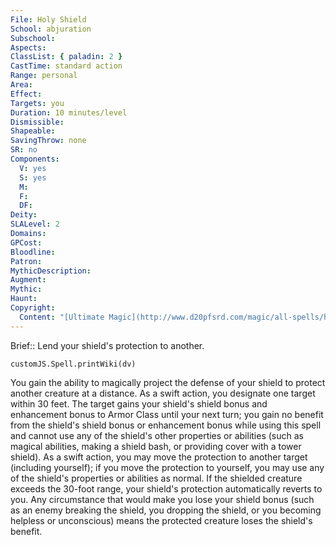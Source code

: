 ```yaml
---
File: Holy Shield
School: abjuration
Subschool: 
Aspects: 
ClassList: { paladin: 2 }
CastTime: standard action
Range: personal
Area: 
Effect: 
Targets: you
Duration: 10 minutes/level
Dismissible: 
Shapeable: 
SavingThrow: none
SR: no
Components:
  V: yes
  S: yes
  M: 
  F: 
  DF: 
Deity: 
SLALevel: 2
Domains: 
GPCost: 
Bloodline: 
Patron: 
MythicDescription: 
Augment: 
Mythic: 
Haunt: 
Copyright:
  Content: "[Ultimate Magic](http://www.d20pfsrd.com/magic/all-spells/h/holy-shield)"
---
```

Brief:: Lend your shield's protection to another.

```dataviewjs
customJS.Spell.printWiki(dv)
```

You gain the ability to magically project the defense of your shield to protect another creature at a distance. As a swift action, you designate one target within 30 feet. The target gains your shield's shield bonus and enhancement bonus to Armor Class until your next turn; you gain no benefit from the shield's shield bonus or enhancement bonus while using this spell and cannot use any of the shield's other properties or abilities (such as magical abilities, making a shield bash, or providing cover with a tower shield). As a swift action, you may move the protection to another target (including yourself); if you move the protection to yourself, you may use any of the shield's properties or abilities as normal. If the shielded creature exceeds the 30-foot range, your shield's protection automatically reverts to you. Any circumstance that would make you lose your shield bonus (such as an enemy breaking the shield, you dropping the shield, or you becoming helpless or unconscious) means the protected creature loses the shield's benefit.
